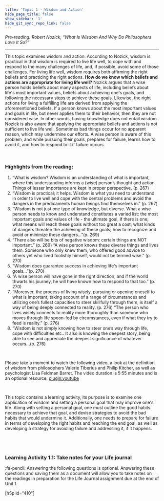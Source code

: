 ```yaml
---
title: 'Topic 1 - Wisdom and Action'
hide_page_title: false
show_sidebar: '1'
hide_git_sync_repo_link: false
---
```


_Pre-reading: Robert Nozick, “What Is Wisdom And Why Do Philosophers Love It So?”_

_____________

This topic examines wisdom and action. According to Nozick, wisdom is practical in that wisdom is required to live life well, to cope with and respond to the many challenges of life, and, if possible, avoid some of those challenges. For living life well, wisdom requires both affirming the right beliefs and practicing the right actions. **How do we know which beliefs and actions are appropriate for living life well?** Nozick argues that a wise person holds beliefs about many aspects of life, including beliefs about life's most important values, beliefs about achieving one's goals, and following the necessary steps to achieve these goals. Likewise, the right actions for living a fulfilling life are derived from applying the aforementioned beliefs. If a person knows about the most important values and goals in life, but never applies them to their behavior, then they are not considered wise. In other words, having knowledge does not entail wisdom. Nozick is also aware that applying the appropriate beliefs and actions is not sufficient to live life well. Sometimes bad things occur for no apparent reason, which may undermine our efforts. A wise person is aware of this problem, and while pursuing their  goals, prepares for failure, learns how to avoid it, and how to respond to it if failure occurs.


&nbsp;

### Highlights from the reading:

1. “What is wisdom? Wisdom is an understanding of what is important, where this understanding informs a (wise) person’s thought and action. Things of lesser importance are kept in proper perspective. (p. 267)
2. “Wisdom is practical; it helps. Wisdom is what you need to understand in order to live well and cope with the central problems and avoid the dangers in the predicaments human beings find themselves in.” (p. 267)
3. “Wisdom is not just one type of knowledge, but diverse. What a wise person needs to know and understand constitutes a varied list: the most important goals and values of life - the ultimate goal, if there is one; what means will reach these goals without too great a cost; what kinds of dangers threaten the achieving of these goals; how to recognize and avoid or minimize these dangers…”(p. 269)
4. “There also will be bits of negative wisdom: certain things are NOT important.” (p. 269)
“A wise person knows these diverse things and lives them. Someone who only knew them, who offered good advice to others yet who lived foolishly himself, would not be termed wise.” (p. 270)
5. “Wisdom does guarantee success in achieving life's important goals…”(p. 270)
6. “A wise person will have gone in the right direction, and if the world thwarts his journey, he will have known how to respond to that too.” (p. 270)
7. “Moreover, the process of living wisely, pursuing or opening oneself to what is important, taking account of a range of circumstances and utilizing one’s fullest capacities to steer skillfully through them, is itself a way of being deeply connected to reality. (p. 276)
“The person who lives wisely connects to reality more thoroughly than someone who moves through life spoon-fed by circumstances, even if what they try to feed is reality.” (p. 276)
8. “Wisdom is not simply knowing how to steer one’s way through life, cope with difficulties etc.. It also is knowing the deepest story, being able to see and appreciate the deepest significance of whatever occurs…(p. 276)

&nbsp;

Please take a moment to watch the following video, a look at the definition of wisdom from philosophers Valerie Tiberius and Philip Kitcher, as well as psychologist Lisa Feldman Barret. The video duration is 5:55 minutes and is an optional resource.
[plugin:youtube](https://youtu.be/obqedyeUcwk)

&nbsp;

This topic contains a learning activity, its purpose is to examine one application of wisdom and setting a personal goal that may improve one's life. Along with setting a personal goal, one must outline the good habits necessary to achieve that goal, and devise strategies to avoid the bad habits that would undermine it. Additionally, one needs to prepare for failure in terms of developing the right habits and reaching the end goal, as well as developing a strategy for avoiding failure and addressing it, if it happens.

&nbsp;
---

### Learning Activity 1.1: Take notes for your Life journal

:fa-pencil: Answering the following questions is optional. Answering these questions and saving them as a document will allow you to take notes on the readings in preparation for the Life Journal assignment due at the end of Unit 1.

[h5p id="410"]  

